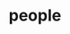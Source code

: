 ---
layout: profiles
permalink: /people/
title: people
description: Current and past lab members
nav: true 
nav_order: 4
profiles:
  - align: right
    name: Ruiting Shen
    image: headshots/headshot_rs.png
    content: about_ruiting_shen.md
    image_circular: true 
    more_info: >
      <a href="https://www.linkedin.com/in/ruiting-shen-ab382a258"><i class="fa-brands fa-linkedin fa-2xl"></i></a>
      <a href="mailto:rs8422@nyu.edu"><i class="fa-solid fa-envelope fa-2xl"></i></a>
      <a href="https://ruitingshen81.github.io/"><i class="fa-solid fa-house fa-2xl"></i></a>
      <a href="https://github.com/ruitingshen81/"><i class="fa-brands fa-github fa-2xl"></i></a>
      <a href="https://bsky.app/profile/ruitings.bsky.social"><i class="fa-brands fa-bluesky fa-2xl"></i></a>

  - align: left
    name: Yuan Huang
    image: headshots/headshot_yh.jpg
    content: about_yuan_huang.md
    image_circular: true 
    more_info: >
      <a href="https://www.linkedin.com/in/yuan-huang-a0074821b"><i class="fa-brands fa-linkedin fa-2xl"></i></a>
      <a href="mailto:yh2741@nyu.edu"><i class="fa-solid fa-envelope fa-2xl"></i></a>

  - align: right
    name: Yining Lu
    image: headshots/headshot_yl.jpg
    content: about_yining_lu.md
    image_circular: true 
    more_info: >
      <a href="https://www.linkedin.com/in/yining-lu-910534281"><i class="fa-brands fa-linkedin fa-2xl"></i></a>
      <a href="mailto:yl11897@nyu.edu"><i class="fa-solid fa-envelope fa-2xl"></i></a>

  - align: left
    image: headshots/headshot_xz.jpg
    content: about_victoria_zhang.md
    image_circular: true 
    more_info: >
      <a href="https://www.linkedin.com/in/victoria-zhang-ab3110148"><i class="fa-brands fa-linkedin fa-2xl"></i></a>
      <a href="mailto:xz2661@nyu.edu"><i class="fa-solid fa-envelope fa-2xl"></i></a>


      
---